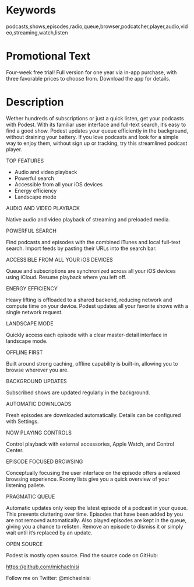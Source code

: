 # Keywords

podcasts,shows,episodes,radio,queue,browser,podcatcher,player,audio,video,streaming,watch,listen

# Promotional Text

Four-week free trial! Full version for one year via in-app purchase, with three favorable prices to choose from. Download the app for details.

# Description

Wether hundreds of subscriptions or just a quick listen, get your podcasts with Podest. With its familiar user interface and full-text search, it’s easy to find a good show. Podest updates your queue efficiently in the background, without draining your battery. If you love podcasts and look for a simple way to enjoy them, without sign up or tracking, try this streamlined podcast player.

TOP FEATURES

- Audio and video playback
- Powerful search
- Accessible from all your iOS devices
- Energy efficiency
- Landscape mode

AUDIO AND VIDEO PLAYBACK

Native audio and video playback of streaming and preloaded media.

POWERFUL SEARCH

Find podcasts and episodes with the combined iTunes and local full-text search. Import feeds by pasting their URLs into the search bar.

ACCESSIBLE FROM ALL YOUR iOS DEVICES

Queue and subscriptions are synchronized across all your iOS devices using iCloud. Resume playback where you left off.

ENERGY EFFICIENCY

Heavy lifting is offloaded to a shared backend, reducing network and compute time on your device. Podest updates all your favorite shows with a single network request.

LANDSCAPE MODE

Quickly access each episode with a clear master-detail interface in landscape mode.

OFFLINE FIRST

Built around strong caching, offline capability is built-in, allowing you to browse wherever you are.

BACKGROUND UPDATES

Subscribed shows are updated regularly in the background.

AUTOMATIC DOWNLOADS

Fresh episodes are downloaded automatically. Details can be configured with Settings.

NOW PLAYING CONTROLS

Control playback with external accessories, Apple Watch, and Control Center.

EPISODE FOCUSED BROWSING

Conceptually focusing the user interface on the episode offers a relaxed browsing experience. Roomy lists give you a quick overview of your listening pallete.

PRAGMATIC QUEUE

Automatic updates only keep the latest episode of a podcast in your queue. This prevents cluttering over time. Episodes that have been added by you are not removed automatically. Also played episodes are kept in the queue, giving you a chance to relisten. Remove an episode to dismiss it or simply wait until it’s replaced by an update.

OPEN SOURCE

Podest is mostly open source. Find the source code on GitHub:

https://github.com/michaelnisi

Follow me on Twitter: @michaelnisi
